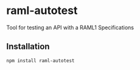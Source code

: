 # raml-autotest
Tool for testing an API with a RAML1 Specifications

## Installation

```bash
npm install raml-autotest
```
